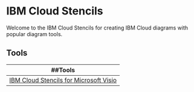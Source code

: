 # IBM Cloud Stencils

Welcome to the IBM Cloud Stencils for creating IBM Cloud diagrams with popular diagram tools.

## Tools

| ##Tools |
| :---: |
| [IBM Cloud Stencils for Microsoft Visio](visio/visio.md) | 

